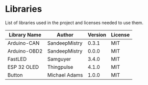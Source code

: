 # Libraries
List of libraries used in the project and licenses needed to use them.

| Library Name | Author | Version | License |
| ------------ | ------ | ------- | ------- |
| Arduino-CAN | SandeepMistry | 0.3.1 | MIT |
| Arduino-OBD2 | SandeepMistry | 0.0.0 | MIT |
| FastLED | Samguyer | 3.4.0 | MIT |
| ESP 32 OLED | Thingpulse | 4.1.0 | MIT |
| Button | Michael Adams | 1.0.0 | MIT |
